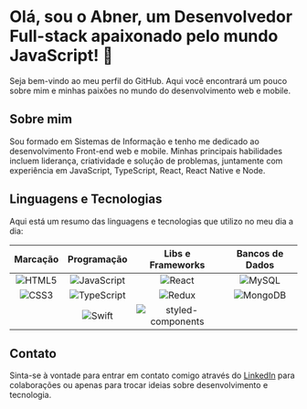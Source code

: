 # Olá, sou o Abner, um Desenvolvedor Full-stack apaixonado pelo mundo JavaScript! 👋

Seja bem-vindo ao meu perfil do GitHub. Aqui você encontrará um pouco sobre mim e minhas paixões no mundo do desenvolvimento web e mobile.

## Sobre mim

Sou formado em Sistemas de Informação e tenho me dedicado ao desenvolvimento Front-end web e mobile. Minhas principais habilidades incluem liderança, criatividade e solução de problemas, juntamente com experiência em JavaScript, TypeScript, React, React Native e Node.

## Linguagens e Tecnologias

Aqui está um resumo das linguagens e tecnologias que utilizo no meu dia a dia:

|    Marcação    |    Programação    |   Libs e Frameworks   |    Bancos de Dados    |
|:--------------:|:--------------:|:--------------:|:--------------:|
|   ![HTML5](https://img.shields.io/badge/HTML5-000?style=for-the-badge&logo=html5)   |   ![JavaScript](https://img.shields.io/badge/JavaScript-000?style=for-the-badge&logo=javascript)  |   ![React](https://img.shields.io/badge/React-000?style=for-the-badge&logo=react)   |  ![MySQL](https://img.shields.io/badge/MySQL-000?style=for-the-badge&logo=mysql)   |
|   ![CSS3](https://img.shields.io/badge/CSS3-000?style=for-the-badge&logo=css3)  |   ![TypeScript](https://img.shields.io/badge/TypeScript-000?style=for-the-badge&logo=typescript)  |   ![Redux](https://img.shields.io/badge/Redux-000?style=for-the-badge&logo=redux)   |   ![MongoDB](https://img.shields.io/badge/MongoDB-000?style=for-the-badge&logo=mongodb)   |
|     |   ![Swift](https://img.shields.io/badge/Swift-000?style=for-the-badge&logo=swift)  |   ![styled-components](https://img.shields.io/badge/styled_Components-000?style=for-the-badge&logo=styled-components)   |     |


## Contato

Sinta-se à vontade para entrar em contato comigo através do [LinkedIn](https://www.linkedin.com/in/abnerlima/) para colaborações ou apenas para trocar ideias sobre desenvolvimento e tecnologia.
